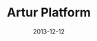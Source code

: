 ---
title: Artur Platform
description: A tool for predimensioning of hydraulic turbine structural components. Property of IMPSA corporation.
image_url: ./images/artur.jpg
date: 2013-12-12
order: 3
redirect_link: https://www.impsa.com/en/products/hydro/kaplan-turbines/
---